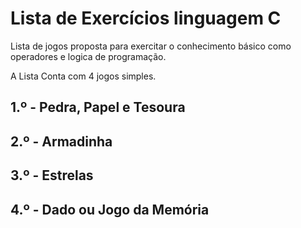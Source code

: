 # Lista de Exercícios linguagem C
Lista de jogos proposta para exercitar o conhecimento básico como operadores e logica de programação.

A Lista Conta com 4 jogos simples.


<h2> 1.º - Pedra, Papel e Tesoura </h2>
<h2> 2.º - Armadinha </h2>
<h2> 3.º - Estrelas </h2>
<h2> 4.º - Dado ou Jogo da Memória </h2>
